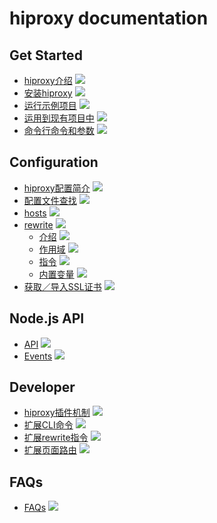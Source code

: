 # hiproxy documentation

## Get Started

* [hiproxy介绍](https://github.com/hiproxy/hiproxy/blob/master/doc/get_started/introduction.md) ![](http://progressed.io/bar/0)
* [安装hiproxy](https://github.com/hiproxy/hiproxy/blob/master/doc/get_started/installation.md) ![](http://progressed.io/bar/90)
* [运行示例项目](https://github.com/hiproxy/hiproxy/blob/master/doc/get_started/run_example.md) ![](http://progressed.io/bar/90)
* [运用到现有项目中](https://github.com/hiproxy/hiproxy/blob/master/doc/get_started/play_with_your_project.md) ![](http://progressed.io/bar/95)
* [命令行命令和参数](https://github.com/hiproxy/hiproxy/blob/master/doc/get_started/cli_options.md) ![](http://progressed.io/bar/80)


## Configuration

* [hiproxy配置简介](https://github.com/hiproxy/hiproxy/blob/master/doc/configuration/introduction.md) ![](http://progressed.io/bar/0)
* [配置文件查找](https://github.com/hiproxy/hiproxy/blob/master/doc/configuration/find_conf.md) ![](http://progressed.io/bar/0)
* [hosts](https://github.com/hiproxy/hiproxy/blob/master/doc/configuration/hosts.md) ![](http://progressed.io/bar/90)
* [rewrite](https://github.com/hiproxy/hiproxy/blob/master/doc/configuration/rewrite.md) ![](http://progressed.io/bar/70)
  * [介绍](https://github.com/hiproxy/hiproxy/blob/master/doc/configuration/rewrite_introduction.md) ![](http://progressed.io/bar/90)
  * [作用域](https://github.com/hiproxy/hiproxy/blob/master/doc/configuration/rewrite_scope.md) ![](http://progressed.io/bar/100)
  * [指令](https://github.com/hiproxy/hiproxy/blob/master/doc/configuration/rewrite_directive.md) ![](http://progressed.io/bar/90)
  * [内置变量](https://github.com/hiproxy/hiproxy/blob/master/doc/configuration/rewrite_built_in_variable.md) ![](http://progressed.io/bar/95)
* [获取／导入SSL证书](https://github.com/hiproxy/hiproxy/blob/master/doc/configuration/ssl_certificate.md) ![](http://progressed.io/bar/25)


## Node.js API

* [API](https://github.com/hiproxy/hiproxy/blob/master/doc/api/api.md) ![](http://progressed.io/bar/90)
* [Events](https://github.com/hiproxy/hiproxy/blob/master/doc/api/events.md) ![](http://progressed.io/bar/90)

## Developer

* [hiproxy插件机制](https://github.com/hiproxy/hiproxy/blob/master/doc/developer/plugin.md) ![](http://progressed.io/bar/95)
* [扩展CLI命令](https://github.com/hiproxy/hiproxy/blob/master/doc/developer/cli_command.md) ![](http://progressed.io/bar/95)
* [扩展rewrite指令](https://github.com/hiproxy/hiproxy/blob/master/doc/developer/rewrite_directive.md) ![](http://progressed.io/bar/95)
* [扩展页面路由](https://github.com/hiproxy/hiproxy/blob/master/doc/developer/route.md) ![](http://progressed.io/bar/95)

## FAQs

* [FAQs](https://github.com/hiproxy/hiproxy/blob/master/doc/faqs.md) ![](http://progressed.io/bar/100)
